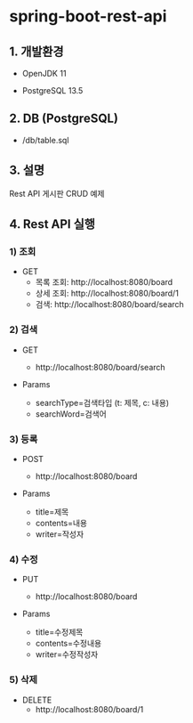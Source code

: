 # spring-boot-rest-api

## 1. 개발환경

* OpenJDK 11

* PostgreSQL 13.5

## 2. DB (PostgreSQL)

* /db/table.sql

## 3. 설명
Rest API 게시판 CRUD 예제

## 4. Rest API 실행

### 1) 조회

* GET
  - 목록 조회: http://localhost:8080/board
  - 상세 조회: http://localhost:8080/board/1
  - 검색: http://localhost:8080/board/search

### 2) 검색

* GET
  - http://localhost:8080/board/search

* Params
  - searchType=검색타입 (t: 제목, c: 내용)
  - searchWord=검색어

### 3) 등록

* POST
  - http://localhost:8080/board

* Params
  - title=제목
  - contents=내용
  - writer=작성자

### 4) 수정

* PUT
  - http://localhost:8080/board

* Params
  - title=수정제목
  - contents=수정내용
  - writer=수정작성자

### 5) 삭제

* DELETE
  - http://localhost:8080/board/1
